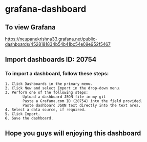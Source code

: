 # grafana-dashboard


## To view Grafana 
https://neupanekrishna33.grafana.net/public-dashboards/4528181834b54b41bc54e09e952f5467


## Import dashboards ID: 20754
### To import a dashboard, follow these steps:

    1. Click Dashboards in the primary menu.
    2. Click New and select Import in the drop-down menu.
    3. Perform one of the following steps:
            Upload a dashboard JSON file in my git 
            Paste a Grafana.com ID (20754) into the field provided.
            Paste dashboard JSON text directly into the text area.
    4. Select a data source, if required.
    5. Click Import.
    6. Save the dashboard.


## Hope you guys will enjoying this dashboard